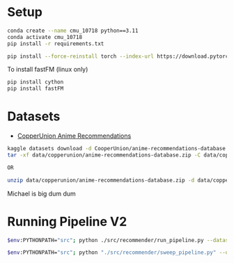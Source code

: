 # Setup

```bash
conda create --name cmu_10718 python==3.11
conda activate cmu_10718
pip install -r requirements.txt

pip install --force-reinstall torch --index-url https://download.pytorch.org/whl/cu124
```

To install fastFM (linux only)

```bash
pip install cython
pip install fastFM
```

# Datasets

- [CopperUnion Anime Recommendations](https://www.kaggle.com/datasets/CooperUnion/anime-recommendations-database)

```bash
kaggle datasets download -d CooperUnion/anime-recommendations-database -p data/copperunion
tar -xf data/copperunion/anime-recommendations-database.zip -C data/copperunion

OR

unzip data/copperunion/anime-recommendations-database.zip -d data/copperunion
```

Michael is big dum dum

# Running Pipeline V2

```bash
$env:PYTHONPATH="src"; python ./src/recommender/run_pipeline.py --dataset_config configs/popularity/dataset.json --model_config configs/popularity/model.json --model POPULARITY --output_dir "models/popularity"

$env:PYTHONPATH="src"; python "./src/recommender/sweep_pipeline.py" --dataset_config "configs/datasets/id_dataset.json" --model_config "configs/sweep_configs/1_user_embedder_base_256.json" --sweep_config "configs/sweep_configs/1_user_embedder_sweep.json" --model "TOWER" --output_dir "models/sweep/1_user_embedder_base_256"
```
